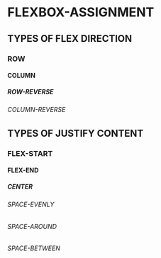 ﻿# FLEXBOX-ASSIGNMENT
## TYPES OF FLEX DIRECTION
### ROW
#### COLUMN
##### ROW-REVERSE
###### COLUMN-REVERSE

## TYPES OF JUSTIFY CONTENT
### FLEX-START
#### FLEX-END
##### CENTER
###### SPACE-EVENLY
###### SPACE-AROUND
###### SPACE-BETWEEN
